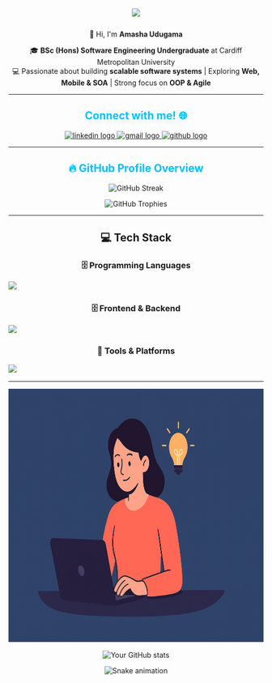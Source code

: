 <h1 align="center">
    <a href="#" target="_blank">
        <img src="https://readme-typing-svg.herokuapp.com/?font=Cookie&size=48&center=true&vCenter=true&width=700&height=70&duration=3000&pause=2000&color=8A2BE2&lines=Hey+it's+Amasha!;Software+Engineering+Undergraduate;Full-Stack+Developer;Tech+Enthusiast" />
    </a>
</h1>

<p align="center">
👋 Hi, I'm <b>Amasha Udugama</b>  
</p>

<p align="center">
🎓 <b>BSc (Hons) Software Engineering Undergraduate</b> at Cardiff Metropolitan University  </br>
💻 Passionate about building <b>scalable software systems</b> | Exploring <b>Web, Mobile & SOA</b> | Strong focus on <b>OOP & Agile</b>  
</p>

---

<h2 align="center" style="color:#00BFFF;">Connect with me! 🌐</h2>

<p align="center">
<a href="https://www.linkedin.com/in/amasha-udugama" target="_blank">
<img src="https://img.icons8.com/?size=100&id=13930&format=png&color=000000" height="45" alt="linkedin logo" />
</a>
<a href="mailto:amasha.udugama@example.com" target="_blank">
<img src="https://img.icons8.com/?size=100&id=eFPBXQop6V2m&format=png&color=000000" height="45" alt="gmail logo" />
</a>
<a href="https://github.com/AmashaUdugama" target="_blank">
<img src="https://skillicons.dev/icons?i=github" height="45" alt="github logo" />
</a>
</p>

---

<h2 align="center" style="color:#00BFFF;">🔥 GitHub Profile Overview </h2>

<p align="center">
  <img src="https://github-readme-streak-stats.herokuapp.com/?user=AmashaUdugama&theme=tokyonight" alt="GitHub Streak" height="165"/>
</p>  

<p align="center">
  <img src="https://github-profile-trophy.vercel.app/?username=AmashaUdugama&theme=onedark&row=1&column=4" alt="GitHub Trophies" />
</p> 

---

<h2 align="center">💻 Tech Stack</h2>

<p align="center">
  <h3 align="center">🗄️ Programming Languages</h3>
  <img src="https://skillicons.dev/icons?i=java,dart,js,py,php,html,css&theme=dark" />
  
  <h3 align="center">🗄️ Frontend & Backend</h3>
  <img src="https://skillicons.dev/icons?i=flutter,firebase,mysql,postman,mongodb,react&theme=dark" />
  
  <h3 align="center">🔧 Tools & Platforms</h3>
  <img src="https://skillicons.dev/icons?i=github,git,vscode,androidstudio,docker,flutter,figma,netbeans&theme=dark" />
</p>

---

<p align="center">
    <img src="https://github.com/AmashaUdugama/AmashaUdugama/blob/main/main/github1.png" height="500" />
</p>

<p align="center">
<img height="200em" src="https://github-profile-summary-cards.vercel.app/api/cards/profile-details?username=AmashaUdugama&theme=github_dark&timestamp=12345" alt="Your GitHub stats"/>
</p>

<p align="center">
<img src="https://raw.githubusercontent.com/AmashaUdugama/AmashaUdugama/output/snake.svg" alt="Snake animation" />
</p>

